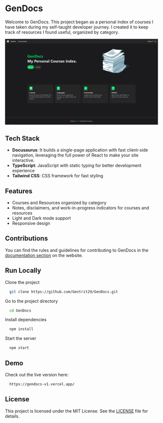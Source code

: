 # GenDocs

Welcome to GenDocs. This project began as a personal index of courses I have taken during my self-taught developer journey. I created it to keep track of resources I found useful, organized by category.

![App Screenshot](/static/img/gendocs-home.png)

## Tech Stack

- **Docusaurus**: It builds a single-page application with fast client-side navigation, leveraging the full power of React to make your site interactive.
- **TypeScript**: JavaScript with static typing for better development experience
- **Tailwind CSS**: CSS framework for fast styling

## Features

- Courses and Resources organized by category
- Notes, disclaimers, and work-in-progress indicators for courses and resources
- Light and Dark mode support
- Responsive design

## Contributions

You can find the rules and guidelines for contributing to GenDocs in the [documentation section](https://gendocs-v1.vercel.app/docs/contributions) on the website.

## Run Locally

Clone the project

```bash
  git clone https://github.com/Gentrit29/GenDocs.git
```

Go to the project directory

```bash
  cd GenDocs
```

Install dependencies

```bash
  npm install
```

Start the server

```bash
  npm start
```

## Demo

Check out the live version here:

```bash
  https://gendocs-v1.vercel.app/
```

## License

This project is licensed under the MIT License. See the [LICENSE](./LICENSE) file for details.
